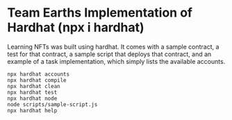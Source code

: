 # Team Earths Implementation of Hardhat (npx i hardhat)

Learning NFTs was built using hardhat. It comes with a sample contract, a test for that contract, a sample script that deploys that contract, and an example of a task implementation, which simply lists the available accounts.

```shell
npx hardhat accounts
npx hardhat compile
npx hardhat clean
npx hardhat test
npx hardhat node
node scripts/sample-script.js
npx hardhat help
```
